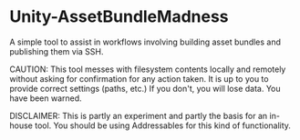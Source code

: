 # Unity-AssetBundleMadness
A simple tool to assist in workflows involving building asset bundles and publishing them via SSH.

CAUTION: This tool messes with filesystem contents locally and remotely without asking for confirmation for any action taken. It is up to you to provide correct settings (paths, etc.) If you don't, you will lose data. You have been warned.

DISCLAIMER: This is partly an experiment and partly the basis for an in-house tool. You should be using Addressables for this kind of functionality.


